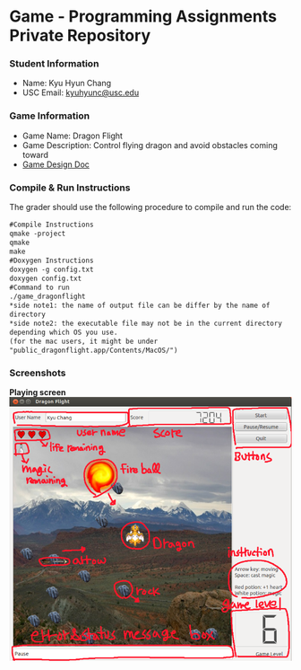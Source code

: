 # Game - Programming Assignments Private Repository
### Student Information
  + Name: Kyu Hyun Chang
  + USC Email: kyuhyunc@usc.edu

### Game Information
  + Game Name: Dragon Flight
  + Game Description: Control flying dragon and avoid obstacles coming toward
  + [Game Design Doc](GameDesignDoc.md)

### Compile & Run Instructions
The grader should use the following procedure to compile and run the code:
```shell
#Compile Instructions
qmake -project
qmake
make
#Doxygen Instructions
doxygen -g config.txt
doxygen config.txt
#Command to run
./game_dragonflight
*side note1: the name of output file can be differ by the name of directory
*side note2: the executable file may not be in the current directory depending which OS you use.
(for the mac users, it might be under "public_dragonflight.app/Contents/MacOS/") 
```

### Screenshots
**Playing screen**
<img src="./pics/playing_screen.png" alt="playing screen"/>
